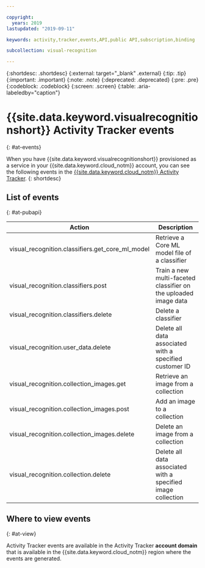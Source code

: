 ```yaml
---

copyright:
  years: 2019
lastupdated: "2019-09-11"

keywords: activity,tracker,events,API,public API,subscription,binding

subcollection: visual-recognition

---
```


{:shortdesc: .shortdesc}
{:external: target="_blank" .external}
{:tip: .tip}
{:important: .important}
{:note: .note}
{:deprecated: .deprecated}
{:pre: .pre}
{:codeblock: .codeblock}
{:screen: .screen}
{:table: .aria-labeledby="caption"}

# {{site.data.keyword.visualrecognitionshort}} Activity Tracker events
{: #at-events}

When you have {{site.data.keyword.visualrecognitionshort}} provisioned as a service in your {{site.data.keyword.cloud_notm}} account, you can see the following events in the [{{site.data.keyword.cloud_notm}} Activity Tracker](/docs/services/cloud-activity-tracker?topic=cloud-activity-tracker-activity_tracker_ov).
{: shortdesc}

## List of events
{: #at-pubapi}

| Action | Description |
| -- | -- |
| visual_recognition.classifiers.get_core_ml_model | Retrieve a Core ML model file of a classifier |
| visual_recognition.classifiers.post | Train a new multi-faceted classifier on the uploaded image data |
| visual_recognition.classifiers.delete | Delete a classifier |
| visual_recognition.user_data.delete | Delete all data associated with a specified customer ID |
| visual_recognition.collection_images.get | Retrieve an image from a collection |
| visual_recognition.collection_images.post | Add an image to a collection |
| visual_recognition.collection_images.delete | Delete an image from a collection |
| visual_recognition.collection.delete | Delete all data associated with a specified image collection |

## Where to view events
{: #at-view}

Activity Tracker events are available in the Activity Tracker **account domain** that is available in the {{site.data.keyword.cloud_notm}} region where the events are generated.
